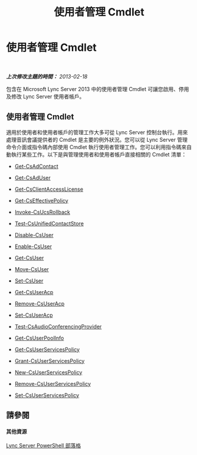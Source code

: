﻿---
title: 使用者管理 Cmdlet
TOCTitle: 使用者管理 Cmdlet
ms:assetid: 85312f3f-28e8-421c-b94c-e6ead1f5f755
ms:mtpsurl: https://technet.microsoft.com/zh-tw/library/Gg398677(v=OCS.15)
ms:contentKeyID: 49291537
ms.date: 08/10/2015
mtps_version: v=OCS.15
ms.translationtype: HT
---

# 使用者管理 Cmdlet

 

_**上次修改主題的時間：** 2013-02-18_

包含在 Microsoft Lync Server 2013 中的使用者管理 Cmdlet 可讓您啟用、停用及修改 Lync Server 使用者帳戶。

## 使用者管理 Cmdlet

適用於使用者和使用者帳戶的管理工作大多可從 Lync Server 控制台執行。用來處理音訊會議提供者的 Cmdlet 是主要的例外狀況。您可以從 Lync Server 管理命令介面或指令碼內部使用 Cmdlet 執行使用者管理工作。您可以利用指令碼來自動執行某些工作。以下是與管理使用者和使用者帳戶直接相關的 Cmdlet 清單：

  -   
    [Get-CsAdContact](get-csadcontact.md)

  -   
    [Get-CsAdUser](get-csaduser.md)

  - [Get-CsClientAccessLicense](get-csclientaccesslicense.md)

  - [Get-CsEffectivePolicy](get-cseffectivepolicy.md)

  - [Invoke-CsUcsRollback](invoke-csucsrollback.md)

  - [Test-CsUnifiedContactStore](https://docs.microsoft.com/en-us/powershell/module/skype/Test-CsUnifiedContactStore)

  -   
    [Disable-CsUser](disable-csuser.md)

  -   
    [Enable-CsUser](enable-csuser.md)

  -   
    [Get-CsUser](https://docs.microsoft.com/en-us/powershell/module/skype/Get-CsUser)

  -   
    [Move-CsUser](move-csuser.md)

  -   
    [Set-CsUser](set-csuser.md)

  -   
    [Get-CsUserAcp](get-csuseracp.md)

  -   
    [Remove-CsUserAcp](remove-csuseracp.md)

  -   
    [Set-CsUserAcp](https://docs.microsoft.com/en-us/powershell/module/skype/Set-CsUserAcp)

  -   
    [Test-CsAudioConferencingProvider](test-csaudioconferencingprovider.md)

  -   
    [Get-CsUserPoolInfo](get-csuserpoolinfo.md)

  - [Get-CsUserServicesPolicy](get-csuserservicespolicy.md)

  - [Grant-CsUserServicesPolicy](grant-csuserservicespolicy.md)

  - [New-CsUserServicesPolicy](new-csuserservicespolicy.md)

  - [Remove-CsUserServicesPolicy](remove-csuserservicespolicy.md)

  - [Set-CsUserServicesPolicy](set-csuserservicespolicy.md)

## 請參閱

#### 其他資源

[Lync Server PowerShell 部落格](http://go.microsoft.com/fwlink/?linkid=203150%26clcid=0x404)

